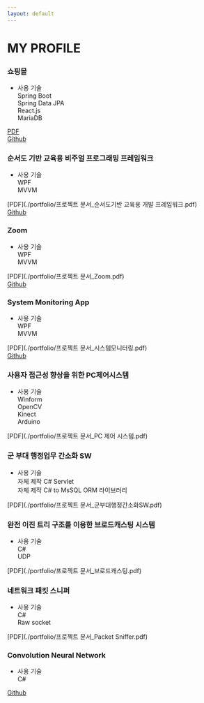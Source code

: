 ```yaml
---
layout: default
---
```


# MY PROFILE

### 쇼핑몰
- 사용 기술  
	Spring Boot  
	Spring Data JPA  
	React.js  
	MariaDB  

[PDF](https://github.com/zkdlu/Mall-Mall)  
[Github](https://github.com/zkdlu/Mall-Mall)   



### 순서도 기반 교육용 비주얼 프로그래밍 프레임워크
- 사용 기술  
 	WPF  
	MVVM   

[PDF](./portfolio/프로젝트 문서_순서도기반 교육용 개발 프레임워크.pdf)  
[Github](https://github.com/zkdlu/Flower-Project/tree/master/%EC%9D%B4%EC%A0%84%20%EA%B0%9C%EB%B0%9C%20%EC%BD%94%EB%93%9C/FLOWeR_Garden)



### Zoom
- 사용 기술  
 	WPF  
	MVVM  

[PDF](./portfolio/프로젝트 문서_Zoom.pdf)  
[Github](https://github.com/zkdlu/Zoom)  



### System Monitoring App
- 사용 기술  
 	WPF  
	MVVM  

[PDF](./portfolio/프로젝트 문서_시스템모니터링.pdf)  
[Github](https://github.com/zkdlu/PC-monitoring)  



### 사용자 접근성 향상을 위한 PC제어시스템

- 사용 기술  
 	Winform  
	OpenCV  
	Kinect  
	Arduino  

[PDF](./portfolio/프로젝트 문서_PC 제어 시스템.pdf)  



### 군 부대 행정업무 간소화 SW
- 사용 기술  
 	자체 제작 C# Servlet  
	자체 제작 C# to MsSQL ORM 라이브러리  

[PDF](./portfolio/프로젝트 문서_군부대행정간소화SW.pdf)  



### 완전 이진 트리 구조를 이용한 브로드캐스팅 시스템
- 사용 기술  
 	C#  
	UDP  

[PDF](./portfolio/프로젝트 문서_브로드캐스팅.pdf)  



### 네트워크 패킷 스니퍼
- 사용 기술  
 	C#  
	Raw socket  

[PDF](./portfolio/프로젝트 문서_Packet Sniffer.pdf)  



### Convolution Neural Network
- 사용 기술  
 	C#  

[Github](https://github.com/zkdlu/CS_Convolution-Neural-Network)  
